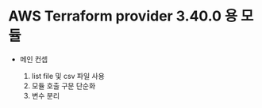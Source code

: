 # AWS Terraform provider 3.40.0 용 모듈

* 메인 컨셉

    1. list file 및 csv 파일 사용
    2. 모듈 호출 구문 단순화
    3. 변수 분리
